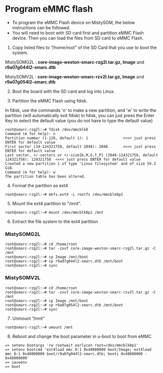 # Program eMMC flash

* To program the eMMC Flash device on MistySOM, the below instructions can be followed.
* You will need to boot with SD card first and partition eMMC Flash device. Then you can load the files from SD card to eMMC Flash.
1. Copy listed files to “/home/root” of the SD Card that you use to boot the system.

MistySOMG2L : **core-image-weston-smarc-rzg2l.tar.gz, Image** and **r9a07g044l2-smarc.dtb**

MistySOMV2L : **core-image-weston-smarc-rzv2l.tar.gz, Image** and **r9a07g054l2-smarc.dtb**

2. Boot the board with the SD card and log into Linux.

3. Partition the eMMC Flash using fdisk.

In fdisk, use the commands 'n' to make a new partition, and 'w' to write the partition (will automatically exit fdisk)
In fdisk, you can just press the Enter Key to select the default value (you do not have to type the default value)
```
root@smarc-rzg2l:~# fdisk /dev/mmcblk0
Command (m for help): n
Partition number (1-128, default 1): 1                <<<< just press ENTER for default value
First sector (34-124321758, default 2048): 2048       <<<< just press ENTER for default value
Last sector, +/-sectors or +/-size{K,M,G,T,P} (2048-124321758, default 124321758): 124321758  <<<< just press ENTER for default value
Created a new partition 1 of type 'Linux filesystem' and of size 59.3 GiB.
Command (m for help): w
The partition table has been altered.
```
4. Format the partition as ext4
```
root@smarc-rzg2l:~# mkfs.ext4 -L rootfs /dev/mmcblk0p1
```
5. Mount the ext4 partition to "/mnt".
```
root@smarc-rzg2l:~# mount /dev/mmcblk0p1 /mnt
```
6. Extract the file system to the ext4 partition

### MistySOMG2L
```
root@smarc-rzg2l:~# cd /home/root
root@smarc-rzg2l:~# tar -zxvf core-image-weston-smarc-rzg2l.tar.gz -C /mnt
root@smarc-rzg2l:~# cp Image /mnt/boot
root@smarc-rzg2l:~# cp r9a07g044l2-smarc.dtb /mnt/boot
root@smarc-rzg2l:~# sync
```
### MistySOMV2L
```
root@smarc-rzg2l:~# cd /home/root
root@smarc-rzg2l:~# tar -zxvf core-image-weston-smarc-rzv2l.tar.gz -C /mnt
root@smarc-rzg2l:~# cp Image /mnt/boot
root@smarc-rzg2l:~# cp r9a07g054l2-smarc.dtb /mnt/boot
root@smarc-rzg2l:~# sync
```
7. Unmount “/mnt”
```
root@smarc-rzg2l:~# umount /mnt
```
8. Reboot and change the boot parameter in u-boot to boot from eMMC
```
=> setenv bootargs 'rw rootwait earlycon root=/dev/mmcblk0p1'
=> setenv bootcmd 'ext4load mmc 0:1 0x48080000 boot/Image; ext4load mmc 0:1 0x48000000 boot/r9a07g044l2-smarc.dtb; booti 0x48080000 - 0x48000000'
=> saveenv
=> boot
```
